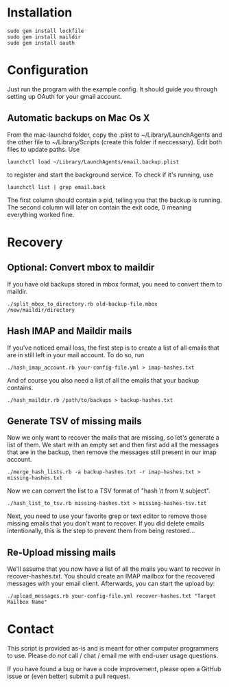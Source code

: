 Installation
============

    sudo gem install lockfile
    sudo gem install maildir
    sudo gem install oauth

Configuration
=============

Just run the program with the example config. 
It should guide you through setting up OAuth for your gmail account.

Automatic backups on Mac Os X
-----------------------------

From the mac-launchd folder, copy the .plist to ~/Library/LaunchAgents and the other file to ~/Library/Scripts (create this folder if neccessary).
Edit both files to update paths.
Use 

    launchctl load ~/Library/LaunchAgents/email.backup.plist
    
to register and start the background service.
To check if it's running, use 

    launchctl list | grep email.back

The first column should contain a pid, telling you that the backup is running.
The second column will later on contain the exit code, 0 meaning everything worked fine.

Recovery
========

Optional: Convert mbox to maildir
---------------------------------

If you have old backups stored in mbox format, you need to convert them to maildir.

    ./split_mbox_to_directory.rb old-backup-file.mbox /new/maildir/directory

Hash IMAP and Maildir mails
---------------------------

If you've noticed email loss, the first step is to create a list of all emails that are in still left in your mail account. To do so, run

    ./hash_imap_account.rb your-config-file.yml > imap-hashes.txt
    
And of course you also need a list of all the emails that your backup contains.

    ./hash_maildir.rb /path/to/backups > backup-hashes.txt

Generate TSV of missing mails
-----------------------------

Now we only want to recover the mails that are missing, so let's generate a list of them. We start with an empty set and then first add all the messages that are in the backup, then remove the messages still present in our imap account.

    ./merge_hash_lists.rb -a backup-hashes.txt -r imap-hashes.txt > missing-hashes.txt

Now we can convert the list to a TSV format of "hash \t from \t subject".

    ./hash_list_to_tsv.rb missing-hashes.txt > missing-hashes-tsv.txt

Next, you need to use your favorite grep or text editor to remove those missing emails that you don't want to recover. If you did delete emails intentionally, this is the step to prevent them from being restored...

Re-Upload missing mails
-----------------------

We'll assume that you now have a list of all the mails you want to recover in recover-hashes.txt. You should create an IMAP mailbox for the recovered messages with your email client. Afterwards, you can start the upload by:

    ./upload_messages.rb your-config-file.yml recover-hashes.txt "Target Mailbox Name"

Contact
=======

This script is provided as-is and is meant for other computer programmers to use. Please *do not* call / chat / email me with end-user usage questions.

If you have found a bug or have a code improvement, please open a GitHub issue or (even better) submit a pull request.


